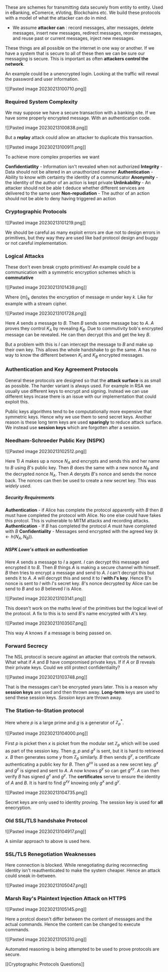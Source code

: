 These are schemes for transmitting data securely from entity to entity. Used in eBanking, eComerce, eVoting, Blockchains etc. We build these protocols with a model of what the attacker can do in mind.

- We assume **attacker can** : record messages, alter messages, delete messages, insert new messages, redirect messages, reorder messages, and reuse past or current messages, inject new messages.

These things are all possible on the internet in one way or another. If we have a system that is secure to all of these then we can be sure our messaging is secure. This is important as often **attackers control the network**.

An example could be a unencrypted login. Looking at the traffic will reveal the password and user information.

![[Pasted image 20230213100710.png]]

### Required System Complexity
We may suppose we have a secure transaction with a banking site. If we have some properly encrypted message. With an authentication code.

![[Pasted image 20230213100838.png]]

But a **replay** attack could allow an attacker to duplicate this transaction.

![[Pasted image 20230213100911.png]]

To achieve more complex properties we want

**Confidentiatlity** - Information isn't revealed when not authorized
**Integrity** - Data should not be altered in an unauthorized manner
**Authentication** - Ability to know with certainty the identity of a communicator
**Anonymity** - the identity of the author of an action is kept private
**Unlinkability** - An attacker should not be able t deduce whether different services are delivered to the same user
**Non-repudiation** - The author of an action should not be able to deny having triggered an action

### Cryptographic Protocols
![[Pasted image 20230213101219.png]]

We should be careful as many exploit errors are due not to design errors in primitives, but they way they are used like bad protocol design and buggy or not careful implementation.

### Logical Attacks
These don't even break crypto primitives! An example could be a communication with a symmetric encryption schemes which is **commutative**

![[Pasted image 20230213101439.png]]

Where $\{m\}_k$ denotes the encryption of message $m$ under key $k$. Like for example with a stream cipher.

![[Pasted image 20230213101728.png]]

Here $A$ sends a message to $B$. Then $B$ sends some message bac to $A$. $A$ proves they control $K_A$ by revealing $K_B$. Due to commutivity bob's encrypted message can be revealed. He can then decrypt this and get the key $B$.

But a problem with this is $I$ can intercept the message to $B$ and make up their own key. This allows the whole handshake to go the same. $A$ has no way to know the different between $K_I$ and $K_B$ encrypted messages.

### Authentication and Key Agreement Protocols
General these protocols are designed so that the **attack surface** is as small as possible. The harder variant is always used. For example in RSA we usually use different keys to encrypt and signing. Instead we can use different keys incase there is an issue with our implementation that could exploit this.

Public keys algorithms tend to be computationally more expensive that symmetric keys. Hence why we use them to send secret keys. Another reason is these long term keys are used **sparingly** to reduce attack surface. We instead use **session keys** which are forgotten after a session.

### Needham-Schroeder Public Key (NSPK)
![[Pasted image 20230213102512.png]]

Here 1) $A$ makes up a nonce $N_A$ and encrypts and sends this and her name to $B$ using $B$'s public key. Then $B$ does the same with a new nonce $N_B$ and the decrypted nonce $N_A$. Then $A$ derypts $B$'s nonce and sends the nonce back. The nonces can then be used to create a new secret key. This was *widely used*.

##### Security Requirements
**Authentication** - if Alice has complete the protocol apparently with $B$ then $B$ must have completed the protocol with Alice. No one else could have fakes this protcol. This is vulnerable to MITM attacks and recording attacks.
**Authentication** - If $B$ has completed the protocol $A$ must have completed with $B$
**Confidentiality** - Messages send encrypted with the agreed key $(k\gets h(N_A,N_B))$.

##### NSPK Lowe's attack on authentication
Here $A$ sends a message to $I$ a agent. $I$ can decrypt this message and encrypted it to $B$. Then $B$ things $A$ is making a secure channel with himself. $B$ then tries to encrypt a message and send to $A$. $I$ can't decrypt this but sends it to $A$. $A$ will decrypt this and send it to $I$ **with $I$'s key**. Hence B's nonce is sent to $I$ with $I$'s secret key. $B$'s nonce decrypted by Alice can be send to $B$ and so $B$ believed $I$ is Alice.

![[Pasted image 20230213103141.png]]

This doesn't work on the maths level of the primitives but the logical level of the protocol. A fix to this is to send $B$'s name encrypted with $A$'s key.

![[Pasted image 20230213103507.png]]

This way $A$ knows if a message is being passed on.

### Forward Secrecy
The NSL protocol is secure against an attacker that controls the network. What what if $A$ and $B$ have compromised private keys. If if $A$ or $B$ reveals their private keys. Could we still protect confidentiality?

![[Pasted image 20230213103748.png]]

That is the messages can't be encrypted years later. This is a reason why **session keys** are used and then thrown away. **Long-term** keys are used to send these session keys. *Session keys* are thrown away.

### The Station-to-Station protocol
Here where $p$ is a large prime and $g$ is a generator of $\mathbb Z^*_p$.

![[Pasted image 20230213104000.png]]

First $p$ is picket then $x$ is picket from the modular set $\mathbb Z_p$ which will be used as part of the session key. Then $g$, $p$ and $g^x$ is sent, but it is hard to retrieved $x$. $B$ then generates some $y$ from $\mathbb Z_p$ similarly. $B$ then sends $g^y$, a certificate authenticating a public key for $B$. Then $g^{yx}$ is used as a new secret key. $g^x$ and $g^y$ is signed and sent to $A$. $A$ now knows $g^y$ so can get $g^{xy}$. $A$ can then verify $B$ has signed $g^x$ and $g^y$. The **certificates** serve to ensure the identity of $A$ and $B$. It is hard to find $g^{xy}$ knowing only $g^x$ and $g^y$.

![[Pasted image 20230213104735.png]]

Secret keys are only used to identity proving. The session key is used for **all** enecryption.

### Old SSL/TLS handshake Protocol

![[Pasted image 20230213104917.png]]

A similar approach to above is used here.

### SSL/TLS Renegotiation Weaknesses
Here connection is blocked. While renegotiating during reconnecting identity isn't reauthenticated to make the system cheaper. Hence an attack could sneak in-between.

![[Pasted image 20230213105047.png]]

### Marsh Ray's Plaintext Injection Attack on HTTPS

![[Pasted image 20230213105145.png]]

Here a protcol doesn't differ between the content of messages and the actual commands. Hence the content can be changed to execute commands.

![[Pasted image 20230213105310.png]]

Automated reasoning is being attempted to be used to prove protocols are secure.

[[Cryptographic Protocols Questions]]